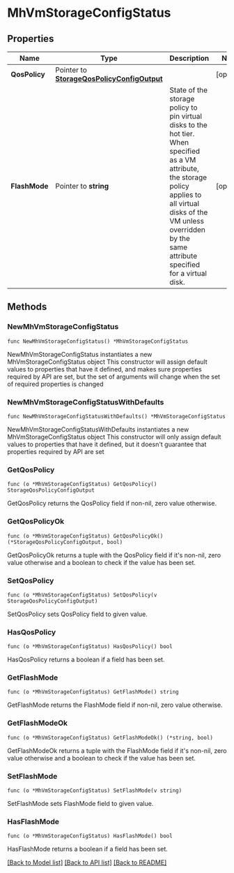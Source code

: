 # MhVmStorageConfigStatus

## Properties

Name | Type | Description | Notes
------------ | ------------- | ------------- | -------------
**QosPolicy** | Pointer to [**StorageQosPolicyConfigOutput**](StorageQosPolicyConfigOutput.md) |  | [optional] 
**FlashMode** | Pointer to **string** | State of the storage policy to pin virtual disks to the hot tier. When specified as a VM attribute, the storage policy applies to all virtual disks of the VM unless overridden by the same attribute specified for a virtual disk.  | [optional] 

## Methods

### NewMhVmStorageConfigStatus

`func NewMhVmStorageConfigStatus() *MhVmStorageConfigStatus`

NewMhVmStorageConfigStatus instantiates a new MhVmStorageConfigStatus object
This constructor will assign default values to properties that have it defined,
and makes sure properties required by API are set, but the set of arguments
will change when the set of required properties is changed

### NewMhVmStorageConfigStatusWithDefaults

`func NewMhVmStorageConfigStatusWithDefaults() *MhVmStorageConfigStatus`

NewMhVmStorageConfigStatusWithDefaults instantiates a new MhVmStorageConfigStatus object
This constructor will only assign default values to properties that have it defined,
but it doesn't guarantee that properties required by API are set

### GetQosPolicy

`func (o *MhVmStorageConfigStatus) GetQosPolicy() StorageQosPolicyConfigOutput`

GetQosPolicy returns the QosPolicy field if non-nil, zero value otherwise.

### GetQosPolicyOk

`func (o *MhVmStorageConfigStatus) GetQosPolicyOk() (*StorageQosPolicyConfigOutput, bool)`

GetQosPolicyOk returns a tuple with the QosPolicy field if it's non-nil, zero value otherwise
and a boolean to check if the value has been set.

### SetQosPolicy

`func (o *MhVmStorageConfigStatus) SetQosPolicy(v StorageQosPolicyConfigOutput)`

SetQosPolicy sets QosPolicy field to given value.

### HasQosPolicy

`func (o *MhVmStorageConfigStatus) HasQosPolicy() bool`

HasQosPolicy returns a boolean if a field has been set.

### GetFlashMode

`func (o *MhVmStorageConfigStatus) GetFlashMode() string`

GetFlashMode returns the FlashMode field if non-nil, zero value otherwise.

### GetFlashModeOk

`func (o *MhVmStorageConfigStatus) GetFlashModeOk() (*string, bool)`

GetFlashModeOk returns a tuple with the FlashMode field if it's non-nil, zero value otherwise
and a boolean to check if the value has been set.

### SetFlashMode

`func (o *MhVmStorageConfigStatus) SetFlashMode(v string)`

SetFlashMode sets FlashMode field to given value.

### HasFlashMode

`func (o *MhVmStorageConfigStatus) HasFlashMode() bool`

HasFlashMode returns a boolean if a field has been set.


[[Back to Model list]](../README.md#documentation-for-models) [[Back to API list]](../README.md#documentation-for-api-endpoints) [[Back to README]](../README.md)


